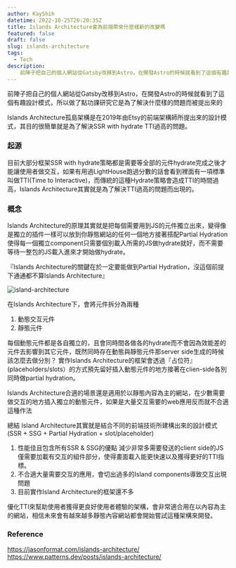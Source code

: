 ```yaml
---
author: KayShih
datetime: 2022-10-25T20:20:35Z
title: Islands Architecture會為前端帶來什麼樣新的改變嗎
featured: false
draft: false
slug: islands-architecture
tags:
  - Tech
description:
    前陣子把自己的個人網站從Gatsby改移到Astro，在開發Astro的時候就看到了這個有趣設計模式，所以做了點功課研究它是為了解決什麼樣的問題而被提出來的。
---
```


前陣子把自己的個人網站從Gatsby改移到Astro，在開發Astro的時候就看到了這個有趣設計模式，所以做了點功課研究它是為了解決什麼樣的問題而被提出來的

Islands Architecture孤島架構是在2019年由Etsy的前端架構師所提出來的設計模式，其目的很簡單就是為了解決SSR with hydrate TTI過高的問題。

### 起源

目前大部分框架SSR with hydrate策略都是需要等全部的元件hydrate完成之後才能讓使用者做交互，如果有用過LightHouse跑過分數的話會看到裡面有一項標準叫做TTI(Time to Interactive)，而傳統的這種Hydrate策略會造成TTI的時間過高，Islands Architecture其實就是為了解決TTI過高的問題而出現的。

### 概念

Islands Architecture的原理其實就是把每個需要用到JS的元件獨立出來，變得像是獨立的插件一樣可以放到你靜態網站的任何一個地方接著搭配Partial Hydration使得每一個獨立component只需要個別載入所需的JS做hydrate就好，而不需要等待一整包的JS載入進來才開始做hydrate。

『Islands Architecture的關鍵在於一定要能做到Partial Hydration，沒這個前提下通通都不算Islands Architecture』

![island-architecture](/img/islands-architecture/image1.png)

在Islands Architecture下，會將元件拆分為兩種

1. 動態交互元件
2. 靜態元件

每個動態元件都是各自獨立的，且會同時間各做各的hydrate而不會因為效能差的元件去影響到其它元件，既然同時存在動態與靜態元件那server side生成的時候該怎麼去做分別？
實作Islands Architecture的框架會透過『占位符』(placeholders/slots）的方式預先留好插入動態元件的地方接著在clien-side各別同時做partial hydration。

Islands Architecture合適的場景還是適用於以靜態內容為主的網站，在少數需要做交互的地方插入獨立的動態元件，如果是大量交互需要的web應用反而就不合適這種作法

總結
Island Architecture其實就是結合不同的前端技術所建構出來的設計模式(SSR + SSG + Partial Hydration + slot/placeholder)

1. 性能佳且包含所有SSR & SSG的優點
     減少非常多需要發送的client side的JS僅需要加載有交互的組件部分，使得畫面載入能更快速以及獲得更好的TTI指標。
2. 不合適大量需要交互的應用，會切出過多的Island components導致交互出現問題
3. 目前實作Island Architecture的框架還不多

優化TTI來幫助使用者獲得更良好使用者體驗的架構，會非常適合用在以內容為主的網站，相信未來會有越來越多靜態內容網站都會開始嘗試這種架構來開發。

### Reference

https://jasonformat.com/islands-architecture/
https://www.patterns.dev/posts/islands-architecture/